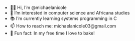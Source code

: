 ### 

<!--
**michaelanicole/michaelanicole** is a ✨ _special_ ✨ repository because its `README.md` (this file) appears on your GitHub profile.

Here are some ideas to get you started:

 🔭 I’m currently working on ...
- 🌱 I’m currently learning ...
- 👯 I’m looking to collaborate on ...
- 🤔 I’m looking for help with ...
- 💬 Ask me about ...
- 📫 How to reach me: ...
- 😄 Pronouns: ...
- ⚡ Fun fact: ...
-->

<ul>
  <li>👋🏾 Hi, I’m @michaelanicole</li>
  <li>👀 I’m interested in computer science and Africana studies</li>
  <li>📚 I’m currently learning systems programming in C</li>
  <li>📫 How to reach me: michaelanicole03@gmail.com</li>
  <li>🤪 Fun fact: In my free time I love to bake!</li>
</ul> 
